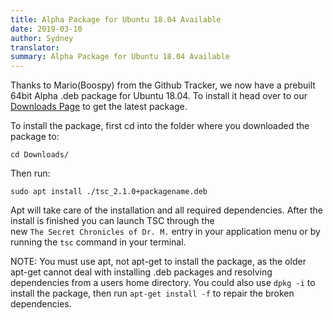 ```yaml
---
title: Alpha Package for Ubuntu 18.04 Available
date: 2019-03-10
author: Sydney
translator:
summary: Alpha Package for Ubuntu 18.04 Available
---
```


Thanks to Mario(Boospy) from the Github Tracker, we now have a prebuilt 64bit Alpha .deb
package for Ubuntu 18.04. To install it head over to our [Downloads Page][1] to get the
latest package.

To install the package, first cd into the folder where you downloaded the package to:

~~~~~~~~~~~~~~~~~~~~~
cd Downloads/
~~~~~~~~~~~~~~~~~~~~~

Then run:

~~~~~~~~~~~~~~~~~~~~~
sudo apt install ./tsc_2.1.0+packagename.deb
~~~~~~~~~~~~~~~~~~~~~

Apt will take care of the installation and all required dependencies. After the install is finished you can launch TSC through the  
new `The Secret Chronicles of Dr. M.` entry in your application menu or by running the `tsc` command in your terminal.

NOTE: You must use apt, not apt-get to install the package, as the older apt-get cannot deal
with installing .deb packages and resolving dependencies from a users home directory. You could
also use `dpkg -i` to install the package, then run `apt-get install -f` to repair the broken dependencies.

[1]: /en/download/#development-version

